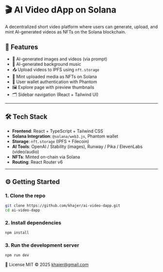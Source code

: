 # 🎬 AI Video dApp on Solana

A decentralized short video platform where users can generate, upload, and mint AI-generated videos as NFTs on the Solana blockchain.

## 🚀 Features

- 🧠 AI-generated images and videos (via prompt)
- 🎼 AI-generated background music
- 📤 Upload videos to IPFS using `nft.storage`
- 🧾 Mint uploaded media as NFTs on Solana
- 👤 User wallet authentication with Phantom
- 🖼 Explore page with preview thumbnails
- 🗂 Sidebar navigation (React + Tailwind UI)

---

## 🛠 Tech Stack

- **Frontend**: React + TypeScript + Tailwind CSS
- **Solana Integration**: `@solana/web3.js`, Phantom wallet
- **Storage**: `nft.storage` (IPFS + Filecoin)
- **AI Tools**: OpenAI / Stability (images), Runway / Pika / ElevenLabs (video/audio)
- **NFTs**: Minted on-chain via Solana
- **Routing**: React Router v6

---

## ⚙️ Getting Started

### 1. Clone the repo
```bash
git clone https://github.com/khajer/ai-video-dapp.git
cd ai-video-dapp
```
### 2. Install dependencies
```bash
npm install
```

### 3. Run the development server
```bash
npm run dev
```

📄 License
MIT © 2025 khajer@gmail.com
